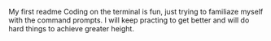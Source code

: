 My first readme
Coding on the terminal is fun, just trying to familiaze myself with the command prompts.
I will keep practing to get better and will do hard things to achieve greater height.
